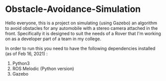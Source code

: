 # Obstacle-Avoidance-Simulation

Hello everyone, this is a project on simulating (using Gazebo) an algorithm to avoid obstacles for any automobile with a stereo camera attached in the front.
Specifically it is designed to suit the needs of a Rover that I'm working on as a developer part of a team in my college. 

In order to run this you need to have the following dependencies installed (as of Feb 16, 2021) :
1. Python3
2. ROS Melodic (Python version)
3. Gazebo


